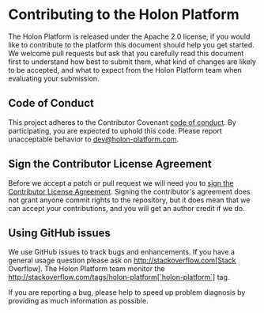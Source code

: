 # Contributing to the Holon Platform

The Holon Platform is released under the Apache 2.0 license, if you would like to contribute to the platform this document should help you 
get started.
We welcome pull requests but ask that you carefully read this document first to understand how best to submit them, what kind of changes are 
likely to be accepted, and what to expect from the Holon Platform team when evaluating your submission.

## Code of Conduct
This project adheres to the Contributor Covenant [code of conduct](CODE_OF_CONDUCT.md).
By participating, you are expected to uphold this code. Please report unacceptable behavior to dev@holon-platform.com.

## Sign the Contributor License Agreement
Before we accept a patch or pull request we will need you to [sign the Contributor License Agreement](https://holon-platform.com/cla/sign).
Signing the contributor's agreement does not grant anyone commit rights to the repository, but it does mean that we can accept your 
contributions, and you will get an author credit if we do.

## Using GitHub issues
We use GitHub issues to track bugs and enhancements. If you have a general usage question please ask on http://stackoverflow.com[Stack Overflow]. 
The Holon Platform team monitor the http://stackoverflow.com/tags/holon-platform[`holon-platform`] tag.

If you are reporting a bug, please help to speed up problem diagnosis by providing as much information as possible. 

